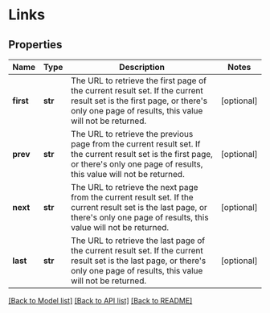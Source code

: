 # Links

## Properties
Name | Type | Description | Notes
------------ | ------------- | ------------- | -------------
**first** | **str** | The URL to retrieve the first page of the current result set. If the current result set is the first page, or there&#x27;s only one page of results, this value will not be returned. | [optional] 
**prev** | **str** | The URL to retrieve the previous page from the current result set. If the current result set is the first page, or there&#x27;s only one page of results, this value will not be returned. | [optional] 
**next** | **str** | The URL to retrieve the next page from the current result set. If the current result set is the last page, or there&#x27;s only one page of results, this value will not be returned. | [optional] 
**last** | **str** | The URL to retrieve the last page of the current result set. If the current result set is the last page, or there&#x27;s only one page of results, this value will not be returned. | [optional] 

[[Back to Model list]](../README.md#documentation-for-models) [[Back to API list]](../README.md#documentation-for-api-endpoints) [[Back to README]](../README.md)

